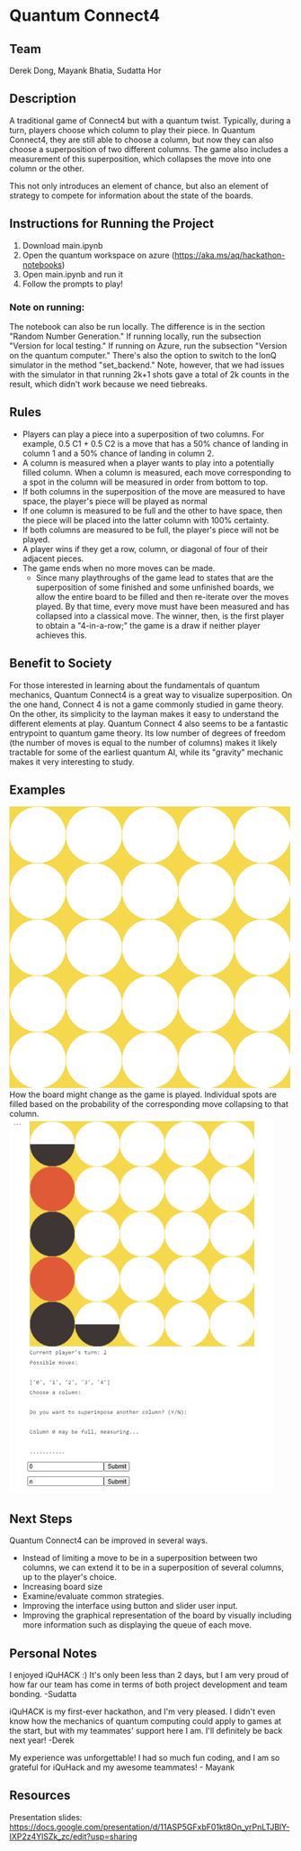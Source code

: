 # Quantum Connect4

## Team

Derek Dong, Mayank Bhatia, Sudatta Hor

## Description

A traditional game of Connect4 but with a quantum twist. Typically, during a turn, players choose which column to play their piece. In Quantum Connect4, they are still able to choose a column, but now they can also choose a superposition of two different columns. The game also includes a measurement of this superposition, which collapses the move into one column or the other.

This not only introduces an element of chance, but also an element of strategy to compete for information about the state of the boards.

## Instructions for Running the Project

1. Download main.ipynb
2. Open the quantum workspace on azure (https://aka.ms/aq/hackathon-notebooks)
3. Open main.ipynb and run it
4. Follow the prompts to play!

### Note on running:
The notebook can also be run locally. The difference is in the section "Random Number Generation." If running locally, run the subsection "Version for local testing." If running on Azure, run the subsection "Version on the quantum computer." There's also the option to switch to the IonQ simulator in the method "set_backend." Note, however, that we had issues with the simulator in that running 2k+1 shots gave a total of 2k counts in the result, which didn't work because we need tiebreaks.


## Rules

- Players can play a piece into a superposition of two columns. For example, 0.5 C1 + 0.5 C2 is a move that has a 50% chance of landing in column 1 and a 50% chance of landing in column 2.
- A column is measured when a player wants to play into a potentially filled column. When a column is measured, each move corresponding to a spot in the column will be measured in order from bottom to top.
- If both columns in the superposition of the move are measured to have space, the player's piece will be played as normal
- If one column is measured to be full and the other to have space, then the piece will be placed into the latter column with 100% certainty.
- If both columns are measured to be full, the player's piece will not be played.
- A player wins if they get a row, column, or diagonal of four of their adjacent pieces.
- The game ends when no more moves can be made.
  - Since many playthroughs of the game lead to states that are the superposition of some finished and some unfinished boards, we allow the entire board to be filled and then re-iterate over the moves played. By that time, every move must have been measured and has collapsed into a classical move. The winner, then, is the first player to obtain a "4-in-a-row;" the game is a draw if neither player achieves this.

## Benefit to Society

For those interested in learning about the fundamentals of quantum mechanics, Quantum Connect4 is a great way to visualize superposition. On the one hand, Connect 4 is not a game commonly studied in game theory. On the other, its simplicity to the layman makes it easy to understand the different elements at play. Quantum Connect 4 also seems to be a fantastic entrypoint to quantum game theory. Its low number of degrees of freedom (the number of moves is equal to the number of columns) makes it likely tractable for some of the earliest quantum AI, while its "gravity" mechanic makes it very interesting to study.

## Examples
![Example Board](https://github.com/SudattaHor/2022_microsoft_ionq_challenge/blob/main/Quantum%20Connect%204/qconnect4.gif)
How the board might change as the game is played. Individual spots are filled based on the probability of the corresponding move collapsing to that column.  
![Example Interface](https://github.com/SudattaHor/2022_microsoft_ionq_challenge/blob/main/Quantum%20Connect%204/interface_sample1.png)

## Next Steps

Quantum Connect4 can be improved in several ways.

- Instead of limiting a move to be in a superposition between two columns, we can extend it to be in a superposition of several columns, up to the player's choice.
- Increasing board size
- Examine/evaluate common strategies.
- Improving the interface using button and slider user input.
- Improving the graphical representation of the board by visually including more information such as displaying the queue of each move.

## Personal Notes

I enjoyed iQuHACK :) It's only been less than 2 days, but I am very proud of how far our team has come in terms of both project development and team bonding. -Sudatta

iQuHACK is my first-ever hackathon, and I'm very pleased. I didn't even know how the mechanics of quantum computing could apply to games at the start, but with my teammates' support here I am. I'll definitely be back next year! -Derek

My experience was unforgettable! I had so much fun coding, and I am so grateful for iQuHack and my awesome teammates! - Mayank

## Resources

Presentation slides: https://docs.google.com/presentation/d/11ASP5GFxbF01kt8On_yrPnLTJBlY-IXP2z4YlSZk_zc/edit?usp=sharing
